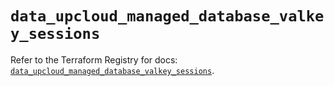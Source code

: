 # `data_upcloud_managed_database_valkey_sessions`

Refer to the Terraform Registry for docs: [`data_upcloud_managed_database_valkey_sessions`](https://registry.terraform.io/providers/upcloudltd/upcloud/5.26.0/docs/data-sources/managed_database_valkey_sessions).
